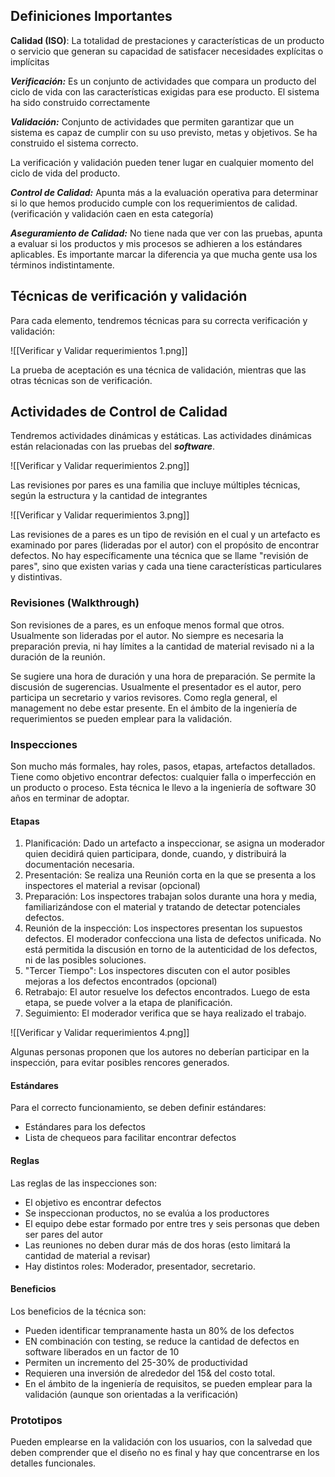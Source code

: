 ## Definiciones Importantes

**Calidad (ISO)**: La totalidad de prestaciones y características de un producto o servicio que generan su capacidad de satisfacer necesidades explícitas o implícitas

***Verificación:*** Es un conjunto de actividades que compara un producto del ciclo de vida con las características exigidas para ese producto. El sistema ha sido construido correctamente

***Validación:*** Conjunto de actividades que permiten garantizar que un sistema es capaz de cumplir con su uso previsto, metas y objetivos. Se ha construido el sistema correcto.

La verificación y validación pueden tener lugar en cualquier momento del ciclo de vida del producto.

***Control de Calidad:*** Apunta más a la evaluación operativa para determinar si lo que hemos producido cumple con los requerimientos de calidad. (verificación y validación caen en esta categoría)

***Aseguramiento de Calidad:*** No tiene nada que ver con las pruebas, apunta a evaluar si los productos y mis procesos se adhieren a los estándares aplicables. Es importante marcar la diferencia ya que mucha gente usa los términos indistintamente.

## Técnicas de verificación y validación

Para cada elemento, tendremos técnicas para su correcta verificación y validación:

![[Verificar y Validar requerimientos 1.png]]

La prueba de aceptación es una técnica de validación, mientras que las otras técnicas son de verificación.

## Actividades de Control de Calidad

Tendremos actividades dinámicas y estáticas. Las actividades dinámicas están relacionadas con las pruebas del ***software***.

![[Verificar y Validar requerimientos 2.png]]

Las revisiones por pares es una familia que incluye múltiples técnicas, según la estructura y la cantidad de integrantes

![[Verificar y Validar requerimientos 3.png]]

Las revisiones de a pares es un tipo de revisión en el cual y un artefacto es examinado por pares (lideradas por el autor) con el propósito de encontrar defectos. No hay específicamente una técnica que se llame "revisión de pares", sino que existen varias y cada una tiene características particulares y distintivas.

### Revisiones (Walkthrough)

Son revisiones de a pares, es un enfoque menos formal que otros. Usualmente son lideradas por el autor. No siempre es necesaria la preparación previa, ni hay límites a la cantidad de material revisado ni a la duración de la reunión.

Se sugiere una hora de duración y una hora de preparación. Se permite la discusión de sugerencias. Usualmente el presentador es el autor, pero participa un secretario y varios revisores. Como regla general, el management no debe estar presente. En el ámbito de la ingeniería de requerimientos se pueden emplear para la validación.

### Inspecciones

Son mucho más formales, hay roles, pasos, etapas, artefactos detallados. Tiene como objetivo encontrar defectos: cualquier falla o imperfección en un producto o proceso. Esta técnica le llevo a la ingeniería de software 30 años en terminar de adoptar.

#### Etapas

1. Planificación: Dado un artefacto a inspeccionar, se asigna un moderador quien decidirá quien participara, donde, cuando, y distribuirá la documentación necesaria.
2. Presentación: Se realiza una Reunión corta en la que se presenta a los inspectores el material a revisar (opcional)
3. Preparación: Los inspectores trabajan solos durante una hora y media, familiarizándose con el material y tratando de detectar potenciales defectos.
4. Reunión de la inspección: Los inspectores presentan los supuestos defectos. El moderador confecciona una lista de defectos unificada. No está permitida la discusión en torno de la autenticidad de los defectos, ni de las posibles soluciones.
5. "Tercer Tiempo": Los inspectores discuten con el autor posibles mejoras a los defectos encontrados (opcional)
6. Retrabajo: El autor resuelve los defectos encontrados. Luego de esta etapa, se puede volver a la etapa de planificación.
7. Seguimiento: El moderador verifica que se haya realizado el trabajo.

![[Verificar y Validar requerimientos 4.png]]

Algunas personas proponen que los autores no deberían participar en la inspección, para evitar posibles rencores generados.

#### Estándares

Para el correcto funcionamiento, se deben definir estándares:

- Estándares para los defectos
- Lista de chequeos para facilitar encontrar defectos

#### Reglas

Las reglas de las inspecciones son:

- El objetivo es encontrar defectos
- Se inspeccionan productos, no se evalúa a los productores
- El equipo debe estar formado por entre tres y seis personas que deben ser pares del autor
- Las reuniones no deben durar más de dos horas (esto limitará la cantidad de material a revisar)
- Hay distintos roles: Moderador, presentador, secretario.

#### Beneficios

Los beneficios de la técnica son:

- Pueden identificar tempranamente hasta un 80% de los defectos
- EN combinación con testing, se reduce la cantidad de defectos en software liberados en un factor de 10
- Permiten un incremento del 25-30% de productividad
- Requieren una inversión de alrededor del 15& del costo total.
- En el ámbito de la ingeniería de requisitos, se pueden emplear para la validación (aunque son orientadas a la verificación)

### Prototipos

Pueden emplearse en la validación con los usuarios, con la salvedad que deben comprender que el diseño no es final y hay que concentrarse en los detalles funcionales.
